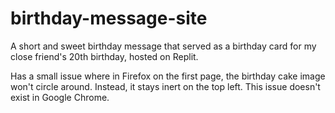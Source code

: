 # birthday-message-site
A short and sweet birthday message that served as a birthday card for my close friend's 20th birthday, hosted on Replit.

Has a small issue where in Firefox on the first page, the birthday cake image won't circle around. Instead, it stays inert on the top left. This issue doesn't exist in Google Chrome.
